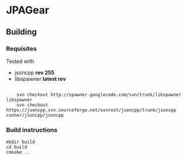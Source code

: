 JPAGear
=======
## Building
### Requisites

Tested with
*   jsoncpp <b>rev 255</b>
*   libspawner <b>latest rev</b>
<pre><code>
	svn checkout http://spawner.googlecode.com/svn/trunk/libspawner libspawner  
	svn checkout https://jsoncpp.svn.sourceforge.net/svnroot/jsoncpp/trunk/jsoncpp runner/jsoncpp/jsoncpp
</code></pre>

### Build instructions

	mkdir build
	cd build
	cmkake ..
